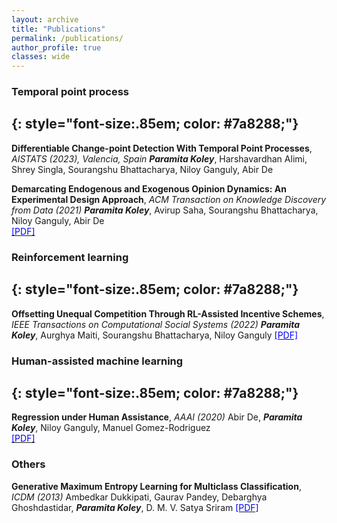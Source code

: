 ```yaml
---
layout: archive
title: "Publications"
permalink: /publications/
author_profile: true
classes: wide
---
```


### Temporal point process
{: style="font-size:.85em; color: #7a8288;"}
---

**Differentiable Change-point Detection With Temporal Point Processes**, *AISTATS (2023), Valencia, Spain*
_**Paramita Koley**_, Harshavardhan Alimi, Shrey Singla, Sourangshu Bhattacharya, Niloy Ganguly, Abir De 

**Demarcating Endogenous and Exogenous Opinion Dynamics: An Experimental Design Approach**, *ACM Transaction on Knowledge Discovery from Data (2021)*
_**Paramita Koley**_, Avirup Saha, Sourangshu Bhattacharya, Niloy Ganguly, Abir De  
[<span style="color:blue"> [PDF]</span>](https://dl.acm.org/doi/10.1145/3449361)



### Reinforcement learning
{: style="font-size:.85em; color: #7a8288;"}
---



**Offsetting Unequal Competition Through RL-Assisted Incentive Schemes**, *IEEE Transactions on Computational Social Systems (2022)*
_**Paramita Koley**_, Aurghya Maiti, Sourangshu Bhattacharya, Niloy Ganguly
[<span style="color:blue"> [PDF]</span>](https://ieeexplore.ieee.org/document/9693521)


### Human-assisted machine learning
{: style="font-size:.85em; color: #7a8288;"}
---

**Regression under Human Assistance**, *AAAI (2020)*
Abir De, _**Paramita Koley**_, Niloy Ganguly, Manuel Gomez-Rodriguez  
[<span style="color:blue"> [PDF]</span>](https://ojs.aaai.org/index.php/AAAI/article/view/5645)


### Others

**Generative Maximum Entropy Learning for Multiclass Classification**, *ICDM (2013)* 
Ambedkar Dukkipati, Gaurav Pandey, Debarghya Ghoshdastidar, _**Paramita Koley**_, D. M. V. Satya Sriram
[<span style="color:blue"> [PDF]</span>](https://ieeexplore.ieee.org/document/6729498)  



